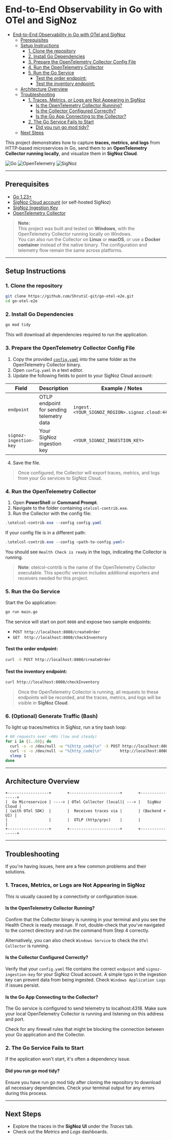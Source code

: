 # End-to-End Observability in Go with OTel and SigNoz

- [End-to-End Observability in Go with OTel and SigNoz](#-end-to-end-observability-in-go-with-otel-and-signoz)
  - [Prerequisites](#prerequisites)
  - [Setup Instructions](#setup-instructions)
    - [1. Clone the repository](#1-clone-the-repository)
    - [2. Install Go Dependencies](#2-install-go-dependencies)
    - [3. Prepare the OpenTelemetry Collector Config File](#3-prepare-the-opentelemetry-collector-config-file)
    - [4. Run the OpenTelemetry Collector](#4-run-the-opentelemetry-collector)
    - [5. Run the Go Service](#5-run-the-go-service)
      - [Test the order endpoint:](#test-the-order-endpoint)
      - [Test the inventory endpoint:](#test-the-inventory-endpoint)
  - [Architecture Overview](#architecture-overview)
  - [Troubleshooting](#troubleshooting)
    - [1. Traces, Metrics, or Logs are Not Appearing in SigNoz](#1-traces-metrics-or-logs-are-not-appearing-in-signoz)
      - [Is the OpenTelemetry Collector Running?](#is-the-opentelemetry-collector-running)
      - [Is the Collector Configured Correctly?](#is-the-collector-configured-correctly)
      - [Is the Go App Connecting to the Collector?](#is-the-go-app-connecting-to-the-collector)
    - [2. The Go Service Fails to Start](#2-the-go-service-fails-to-start)
      - [Did you run go mod tidy?](#did-you-run-go-mod-tidy)
  - [Next Steps](#next-steps)


This project demonstrates how to capture **traces, metrics, and logs** from HTTP-based microservices in Go, send them to an **OpenTelemetry Collector running locally**, and visualize them in **SigNoz Cloud**.

![Go](https://img.shields.io/badge/Go-1.23+-blue?logo=go) 
![OpenTelemetry](https://img.shields.io/badge/OpenTelemetry-v1.0-purple) 
![SigNoz](https://img.shields.io/badge/Backend-SigNoz-orange)

---

## Prerequisites

- [Go 1.23+](https://go.dev/dl/)
- [SigNoz Cloud account](https://signoz.io) (or self-hosted SigNoz)
- [SigNoz Ingestion Key](https://signoz.io/docs/ingestion/signoz-cloud/keys/)
- [OpenTelemetry Collector](https://github.com/open-telemetry/opentelemetry-collector-releases) 
  
> **Note:**  
> This project was built and tested on **Windows**, with the OpenTelemetry Collector running locally on Windows.  
> You can also run the Collector on **Linux** or **macOS**, or use a **Docker container** instead of the native binary. The configuration and telemetry flow remain the same across platforms.


---

## Setup Instructions

### 1. Clone the repository

```bash
git clone https://github.com/ShrutiC-git/go-otel-e2e.git
cd go-otel-e2e
```

### 2. Install Go Dependencies

```bash
go mod tidy
```

This will download all dependencies required to run the application.

### 3. Prepare the OpenTelemetry Collector Config File

1. Copy the provided [`config.yaml`](/config.yaml) into the same folder as the OpenTelemetry Collector binary.  
2. Open `config.yaml` in a text editor.  
3. Update the following fields to point to your SigNoz Cloud account:

| Field                  | Description                                | Example / Notes                                     |
|------------------------|--------------------------------------------|----------------------------------------------------|
| `endpoint`             | OTLP endpoint for sending telemetry data  | `ingest.<YOUR_SIGNOZ_REGION>.signoz.cloud:443`   |
| `signoz-ingestion-key` | Your SigNoz ingestion key                 | `<YOUR_SIGNOZ_INGESTION_KEY>`                     |

4. Save the file. 

> Once configured, the Collector will export traces, metrics, and logs from your Go services to SigNoz Cloud.

### 4. Run the OpenTelemetry Collector

1. Open **PowerShell** or **Command Prompt**.  
2. Navigate to the folder containing `otelcol-contrib.exe`.  
3. Run the Collector with the config file:

```powershell
.\otelcol-contrib.exe --config config.yaml
```

If your config file is in a different path:

```powershell
.\otelcol-contrib.exe --config <path-to-config.yaml>
```

You should see `Health Check is ready` in the logs, indicating the Collector is running.

> **Note**: otelcol-contrib is the name of the OpenTelemetry Collector executable. This specific version includes additional exporters and receivers needed for this project.

### 5. Run the Go Service

Start the Go application:

```bash
go run main.go
```

The service will start on port `8080` and expose two sample endpoints:  

- `POST http://localhost:8080/createOrder`  
- `GET  http://localhost:8080/checkInventory`  

#### Test the order endpoint:
```bash
curl -X POST http://localhost:8080/createOrder
```

#### Test the inventory endpoint:
```bash
curl http://localhost:8080/checkInventory
```

> Once the OpenTelemetry Collector is running, all requests to these endpoints will be recorded, and the traces, metrics, and logs will be visible in **SigNoz Cloud**.

### 6. (Optional) Generate Traffic (Bash)

To light up traces/metrics in SigNoz, run a tiny bash loop:

```bash
# 60 requests over ~60s (low and steady)
for i in {1..60}; do
  curl -s -o /dev/null -w "%{http_code}\n" -X POST http://localhost:8080/createOrder
  curl -s -o /dev/null -w "%{http_code}\n"        http://localhost:8080/checkInventory
  sleep 1
done
```

---

## Architecture Overview

```
+------------------+       +----------------------+       +----------------+
|  Go Microservice | ----> | OTel Collector (local)| ---> |   SigNoz Cloud |
| (with OTel SDK)  |       |  Receives traces via |       | (Backend + UI) |
|                  |       |  OTLP (http/grpc)    |       |                |
+------------------+       +----------------------+       +----------------+
```

---

## Troubleshooting

If you're having issues, here are a few common problems and their solutions.

### 1. Traces, Metrics, or Logs are Not Appearing in SigNoz
This is usually caused by a connectivity or configuration issue.

#### Is the OpenTelemetry Collector Running?

Confirm that the Collector binary is running in your terminal and you see the Health Check is ready message. If not, double-check that you've navigated to the correct directory and run the command from Step 4 correctly. 

Alternatively, you can also check `Windows Service` to check the `OTel Collector` is running.

#### Is the Collector Configured Correctly?

Verify that your `config.yaml` file contains the correct `endpoint` and `signoz-ingestion-key` for your SigNoz Cloud account. A simple typo in the ingestion key can prevent data from being ingested. Check `Windows Application Logs` if issues persist.

#### Is the Go App Connecting to the Collector?

The Go service is configured to send telemetry to localhost:4318. Make sure your local OpenTelemetry Collector is running and listening on this address and port.

Check for any firewall rules that might be blocking the connection between your Go application and the Collector.

### 2. The Go Service Fails to Start
If the application won't start, it's often a dependency issue.

#### Did you run go mod tidy?

Ensure you have run go mod tidy after cloning the repository to download all necessary dependencies. Check your terminal output for any errors during this process.

---

## Next Steps

- Explore the traces in the **SigNoz UI** under the *Traces* tab.  
- Check out the *Metrics* and *Logs* dashboards.  
